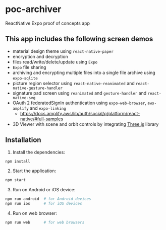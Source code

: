 # poc-archiver

ReactNative Expo proof of concepts app

## This app includes the following screen demos

- material design theme using `react-native-paper`
- encryption and decryption
- files read/write/delete/update using `Expo`
- `Expo` file sharing
- archiving and encrypting multiple files into a single file archive using `expo-sqlite`
- picture region selector using `react-native-reanimated` and `react-native-gesture-handler`
- signature pad screen using `reanimated` and `gesture-handler` and `react-native-svg`
- OAuth 2 federatedSignIn authentication using `expo-web-browser`, `aws-amplify` and `expo-linking`
  - https://docs.amplify.aws/lib/auth/social/q/platform/react-native/#full-samples
- 3D Viewer with scene and orbit controls by integrating [Three.js](https://threejs.org/) library

## Installation

1. Install the dependencies: 
```bash
npm install 
``` 
2. Start the application: 
```bash
npm start 
``` 
3. Run on Android or iOS device: 
```bash 
npm run android  # for Android devices 
npm run ios      # for iOS devices  
```  
4. Run on web browser:  
```bash  
npm run web      # for web browsers  
```
